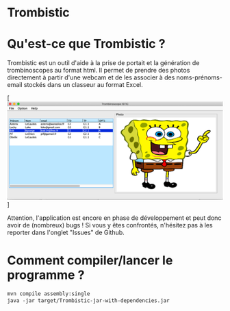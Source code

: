 # Trombistic

# Qu'est-ce que Trombistic ?

Trombistic est un outil d'aide à la prise de portait et la génération de trombinoscopes au format html. Il permet 
de prendre des photos directement à partir d'une webcam et de les associer à des noms-prénoms-email stockés dans un 
classeur au format Excel.  

[<img src="./resources/screenshot.png">]

Attention, l'application est encore en phase de développement et peut donc avoir de (nombreux) bugs ! Si vous y êtes confrontés, n'hésitez pas à les reporter dans
l'onglet "Issues" de Github.

# Comment compiler/lancer le programme ?

```
mvn compile assembly:single
java -jar target/Trombistic-jar-with-dependencies.jar
```
